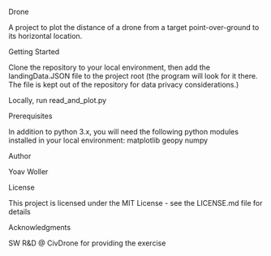Drone 

A project to plot the distance of a drone from a target 
point-over-ground to its horizontal location.

Getting Started

Clone the repository to your local environment, then add the
landingData.JSON file to the project root 
(the program will look for it there. The file is 
kept out of the repository for data privacy considerations.)

Locally, run read_and_plot.py

Prerequisites

In addition to python 3.x, you will need the following 
python modules installed in your local environment:
matplotlib
geopy
numpy

Author

Yoav Woller

License

This project is licensed under the MIT License - see the LICENSE.md file for details

Acknowledgments

SW R&D @ CivDrone for providing the exercise